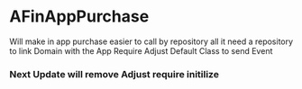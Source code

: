 # AFinAppPurchase

Will make in app purchase easier to call by repository all it need a repository to link Domain with the App 
Require Adjust Default Class to send Event 

### Next Update will remove Adjust require initilize 
